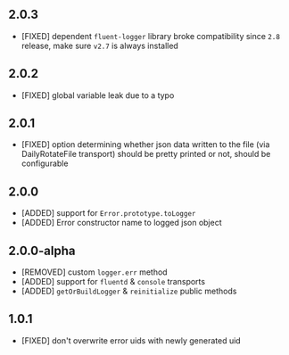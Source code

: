 ## 2.0.3

* [FIXED] dependent `fluent-logger` library broke compatibility since `2.8` release, make sure `v2.7` is always installed

## 2.0.2

* [FIXED] global variable leak due to a typo

## 2.0.1

* [FIXED] option determining whether json data written to the file (via DailyRotateFile transport) should be pretty printed or not, should be configurable

## 2.0.0

* [ADDED] support for `Error.prototype.toLogger`
* [ADDED] Error constructor name to logged json object

## 2.0.0-alpha

* [REMOVED] custom `logger.err` method
* [ADDED] support for `fluentd` & `console` transports
* [ADDED] `getOrBuildLogger` & `reinitialize` public methods

## 1.0.1

* [FIXED] don't overwrite error uids with newly generated uid
